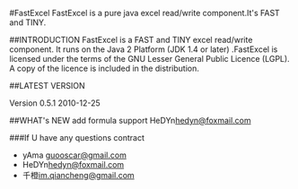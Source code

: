 #FastExcel
FastExcel is a pure java excel read/write component.It's FAST and TINY.

##INTRODUCTION
FastExcel is a FAST and TINY excel read/write component.
It runs on the Java 2 Platform (JDK 1.4 or later) .FastExcel is licensed under the terms of the GNU Lesser General Public Licence (LGPL).  A copy of the licence is included in the distribution.

##LATEST VERSION

Version 0.5.1	2010-12-25

##WHAT's NEW
add formula support HeDYn<hedyn@foxmail.com>

###If U have any questions contract 

- yAma <guooscar@gmail.com>
- HeDYn<hedyn@foxmail.com>
- 千橙<im.qiancheng@gmail.com>

